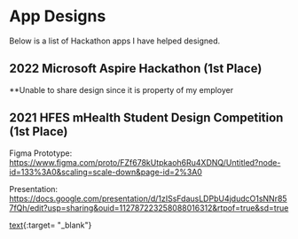 # App Designs
Below is a list of Hackathon apps I have helped designed.

## 2022 Microsoft Aspire Hackathon (1st Place)
**Unable to share design since it is property of my employer

## 2021 HFES mHealth Student Design Competition (1st Place)
Figma Prototype: 
https://www.figma.com/proto/FZf678kUtpkaoh6Ru4XDNQ/Untitled?node-id=133%3A0&scaling=scale-down&page-id=2%3A0

Presentation:
https://docs.google.com/presentation/d/1zISsFdausLDPbU4jdudcO1sNNr857fQh/edit?usp=sharing&ouid=112787223258088016312&rtpof=true&sd=true


[text](https://www.figma.com/proto/FZf678kUtpkaoh6Ru4XDNQ/Untitled?node-id=133%3A0&scaling=scale-down&page-id=2%3A0){:target= "\_blank"}

